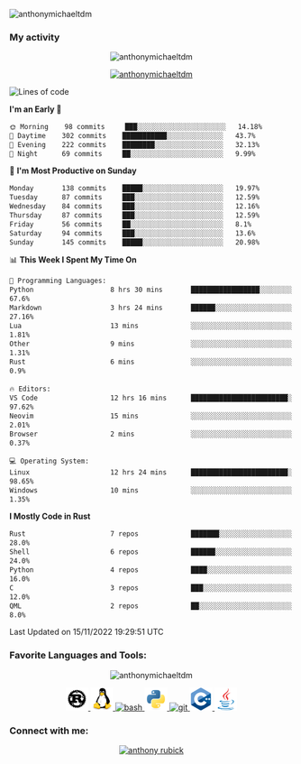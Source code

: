 <!--profile views-->
<p align="left"> 
  <img src="https://komarev.com/ghpvc/?username=anthonymichaeltdm&label=Profile%20views&color=0e75b6&style=flat" alt="anthonymichaeltdm" /> 
</p>


<!--github stats-->
### My activity

<!-- github stats https://github.com/anuraghazra/github-readme-stats -->
<p align="center">
  <img src="https://github-readme-stats.vercel.app/api?username=anthonymichaeltdm&show_icons=true&locale=en&theme=github_dark&count_private=true" alt="anthonymichaeltdm" />
</p>

<!--trophies https://github.com/ryo-ma/github-profile-trophy -->
<p align="center"> 
  <a href="https://github.com/ryo-ma/github-profile-trophy">
    <img src="https://github-profile-trophy.vercel.app/?username=anthonymichaeltdm&theme=gitdimmed&no-frame=true&no-bg=true&column=-1" alt="anthonymichaeltdm" />
  </a>
</p>

<!-- weekly activity https://github.com/AnthonyMichaelTDM/waka-readme-stats -->
<!--START_SECTION:waka-->
![Lines of code](https://img.shields.io/badge/From%20Hello%20World%20I%27ve%20Written-299%20Thousand%20lines%20of%20code-blue)

**I'm an Early 🐤** 

```text
🌞 Morning    98 commits     ███░░░░░░░░░░░░░░░░░░░░░░   14.18% 
🌆 Daytime    302 commits    ███████████░░░░░░░░░░░░░░   43.7% 
🌃 Evening    222 commits    ████████░░░░░░░░░░░░░░░░░   32.13% 
🌙 Night      69 commits     ██░░░░░░░░░░░░░░░░░░░░░░░   9.99%

```
📅 **I'm Most Productive on Sunday** 

```text
Monday       138 commits    █████░░░░░░░░░░░░░░░░░░░░   19.97% 
Tuesday      87 commits     ███░░░░░░░░░░░░░░░░░░░░░░   12.59% 
Wednesday    84 commits     ███░░░░░░░░░░░░░░░░░░░░░░   12.16% 
Thursday     87 commits     ███░░░░░░░░░░░░░░░░░░░░░░   12.59% 
Friday       56 commits     ██░░░░░░░░░░░░░░░░░░░░░░░   8.1% 
Saturday     94 commits     ███░░░░░░░░░░░░░░░░░░░░░░   13.6% 
Sunday       145 commits    █████░░░░░░░░░░░░░░░░░░░░   20.98%

```


📊 **This Week I Spent My Time On** 

```text
💬 Programming Languages: 
Python                   8 hrs 30 mins       █████████████████░░░░░░░░   67.6% 
Markdown                 3 hrs 24 mins       ██████░░░░░░░░░░░░░░░░░░░   27.16% 
Lua                      13 mins             ░░░░░░░░░░░░░░░░░░░░░░░░░   1.81% 
Other                    9 mins              ░░░░░░░░░░░░░░░░░░░░░░░░░   1.31% 
Rust                     6 mins              ░░░░░░░░░░░░░░░░░░░░░░░░░   0.9%

🔥 Editors: 
VS Code                  12 hrs 16 mins      ████████████████████████░   97.62% 
Neovim                   15 mins             ░░░░░░░░░░░░░░░░░░░░░░░░░   2.01% 
Browser                  2 mins              ░░░░░░░░░░░░░░░░░░░░░░░░░   0.37%

💻 Operating System: 
Linux                    12 hrs 24 mins      ████████████████████████░   98.65% 
Windows                  10 mins             ░░░░░░░░░░░░░░░░░░░░░░░░░   1.35%

```

**I Mostly Code in Rust** 

```text
Rust                     7 repos             ███████░░░░░░░░░░░░░░░░░░   28.0% 
Shell                    6 repos             ██████░░░░░░░░░░░░░░░░░░░   24.0% 
Python                   4 repos             ████░░░░░░░░░░░░░░░░░░░░░   16.0% 
C                        3 repos             ███░░░░░░░░░░░░░░░░░░░░░░   12.0% 
QML                      2 repos             ██░░░░░░░░░░░░░░░░░░░░░░░   8.0%

```



 Last Updated on 15/11/2022 19:29:51 UTC
<!--END_SECTION:waka-->


<!--favorite languages and tools, and most used langs-->
### Favorite Languages and Tools:
<!--most used languages-->
<p align="center" >
  <img src="https://github-readme-stats.vercel.app/api/top-langs?username=anthonymichaeltdm&show_icons=true&locale=en&layout=compact&theme=github_dark&langs_count=10&count_private=true&hide_title=true" alt="anthonymichaeltdm" />
</p>

<!--favorite tools and langs-->
<p align="center"> 
  <a href="https://www.rust-lang.org" target="_blank" rel="noreferrer">
    <img src="https://raw.githubusercontent.com/devicons/devicon/master/icons/rust/rust-plain.svg" alt="rust" width="40" height="40"/>
  </a>
  <a href="https://www.linux.org/" target="_blank" rel="noreferrer">
    <img src="https://raw.githubusercontent.com/devicons/devicon/master/icons/linux/linux-original.svg" alt="linux" width="40" height="40"/> 
  </a> 
  <a href="https://www.gnu.org/software/bash/" target="_blank" rel="noreferrer"> 
    <img src="https://www.vectorlogo.zone/logos/gnu_bash/gnu_bash-icon.svg" alt="bash" width="40" height="40"/> 
  </a> 
  <a href="https://www.python.org" target="_blank" rel="noreferrer">
    <img src="https://raw.githubusercontent.com/devicons/devicon/master/icons/python/python-original.svg" alt="python" width="40" height="40"/>
  </a> 
  <a href="https://git-scm.com/" target="_blank" rel="noreferrer">
    <img src="https://www.vectorlogo.zone/logos/git-scm/git-scm-icon.svg" alt="git" width="40" height="40"/>
  </a>
  <a href="https://www.w3schools.com/cpp/" target="_blank" rel="noreferrer">
    <img src="https://raw.githubusercontent.com/devicons/devicon/master/icons/cplusplus/cplusplus-original.svg" alt="cplusplus" width="40" height="40"/> 
  </a> 
  <a href="https://www.java.com" target="_blank" rel="noreferrer">
    <img src="https://raw.githubusercontent.com/devicons/devicon/master/icons/java/java-original.svg" alt="java" width="40" height="40"/> 
  </a> 
</p>


<!--socials-->
### Connect with me:

<p align="center">
  <a href="https://linkedin.com/in/anthony rubick" target="blank">
    <img src="https://raw.githubusercontent.com/rahuldkjain/github-profile-readme-generator/master/src/images/icons/Social/linked-in-alt.svg" alt="anthony rubick" height="30" width="40" />
  </a>
</p>

